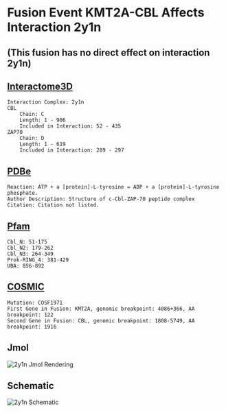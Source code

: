 
# Fusion Event KMT2A-CBL Affects Interaction 2y1n
## (This fusion has no direct effect on interaction 2y1n)
## [Interactome3D](http://interactome3d.irbbarcelona.org/interaction.php?ids=P22681;P43403&dataset=human&rs=True&connect=1)
	Interaction Complex: 2y1n
	CBL
		Chain: C
		Length: 1 - 906
		Included in Interaction: 52 - 435
	ZAP70
		Chain: D
		Length: 1 - 619
		Included in Interaction: 289 - 297
## [PDBe](http://www.ebi.ac.uk/pdbe/entry/pdb/2y1n)
	Reaction: ATP + a [protein]-L-tyrosine = ADP + a [protein]-L-tyrosine phosphate.
	Author Description: Structure of c-Cbl-ZAP-70 peptide complex
	Citation: Citation not listed.
## [Pfam](http://pfam.xfam.org/protein/P22681)
	Cbl_N: 51-175
	Cbl_N2: 179-262
	Cbl_N3: 264-349
	Prok-RING_4: 381-429
	UBA: 856-892
## [COSMIC](http://cancer.sanger.ac.uk/cosmic/fusion/overview?fid=5003&gid=6400)
	Mutation: COSF1971
	First Gene in Fusion: KMT2A, genomic breakpoint: 4086+366, AA breakpoint: 122
	Second Gene in Fusion: CBL, genomic breakpoint: 1808-5749, AA breakpoint: 1916
## Jmol
![2y1n Jmol Rendering](/Users/joshuaburkhart/Research/ReactomePPI/src/../data/output/reports/2y1n/src/png/2y1n.png)
## Schematic
![2y1n Schematic](/Users/joshuaburkhart/Research/ReactomePPI/src/../data/output/reports/2y1n/src/png/2y1n_scheme.png)